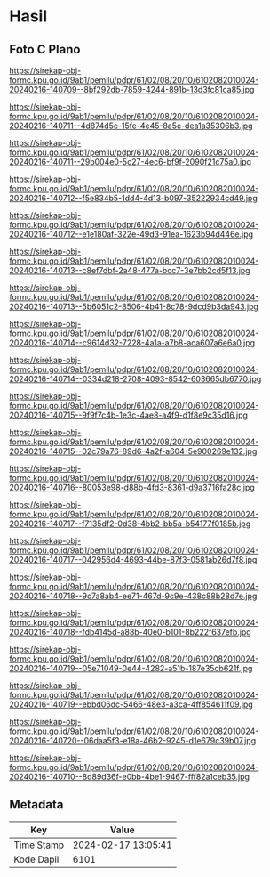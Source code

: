 # Hasil

## Foto C Plano

https://sirekap-obj-formc.kpu.go.id/9ab1/pemilu/pdpr/61/02/08/20/10/6102082010024-20240216-140709--8bf292db-7859-4244-891b-13d3fc81ca85.jpg

https://sirekap-obj-formc.kpu.go.id/9ab1/pemilu/pdpr/61/02/08/20/10/6102082010024-20240216-140711--4d874d5e-15fe-4e45-8a5e-dea1a35306b3.jpg

https://sirekap-obj-formc.kpu.go.id/9ab1/pemilu/pdpr/61/02/08/20/10/6102082010024-20240216-140711--29b004e0-5c27-4ec6-bf9f-2090f21c75a0.jpg

https://sirekap-obj-formc.kpu.go.id/9ab1/pemilu/pdpr/61/02/08/20/10/6102082010024-20240216-140712--f5e834b5-1dd4-4d13-b097-35222934cd49.jpg

https://sirekap-obj-formc.kpu.go.id/9ab1/pemilu/pdpr/61/02/08/20/10/6102082010024-20240216-140712--e1e180af-322e-49d3-91ea-1623b94d446e.jpg

https://sirekap-obj-formc.kpu.go.id/9ab1/pemilu/pdpr/61/02/08/20/10/6102082010024-20240216-140713--c8ef7dbf-2a48-477a-bcc7-3e7bb2cd5f13.jpg

https://sirekap-obj-formc.kpu.go.id/9ab1/pemilu/pdpr/61/02/08/20/10/6102082010024-20240216-140713--5b6051c2-8506-4b41-8c78-9dcd9b3da943.jpg

https://sirekap-obj-formc.kpu.go.id/9ab1/pemilu/pdpr/61/02/08/20/10/6102082010024-20240216-140714--c9614d32-7228-4a1a-a7b8-aca607a6e6a0.jpg

https://sirekap-obj-formc.kpu.go.id/9ab1/pemilu/pdpr/61/02/08/20/10/6102082010024-20240216-140714--0334d218-2708-4093-8542-603665db6770.jpg

https://sirekap-obj-formc.kpu.go.id/9ab1/pemilu/pdpr/61/02/08/20/10/6102082010024-20240216-140715--9f9f7c4b-1e3c-4ae8-a4f9-d1f8e9c35d16.jpg

https://sirekap-obj-formc.kpu.go.id/9ab1/pemilu/pdpr/61/02/08/20/10/6102082010024-20240216-140715--02c79a76-89d6-4a2f-a604-5e900269e132.jpg

https://sirekap-obj-formc.kpu.go.id/9ab1/pemilu/pdpr/61/02/08/20/10/6102082010024-20240216-140716--80053e98-d88b-4fd3-8361-d9a3716fa28c.jpg

https://sirekap-obj-formc.kpu.go.id/9ab1/pemilu/pdpr/61/02/08/20/10/6102082010024-20240216-140717--f7135df2-0d38-4bb2-bb5a-b54177f0185b.jpg

https://sirekap-obj-formc.kpu.go.id/9ab1/pemilu/pdpr/61/02/08/20/10/6102082010024-20240216-140717--042956d4-4693-44be-87f3-0581ab26d7f8.jpg

https://sirekap-obj-formc.kpu.go.id/9ab1/pemilu/pdpr/61/02/08/20/10/6102082010024-20240216-140718--9c7a8ab4-ee71-467d-9c9e-438c88b28d7e.jpg

https://sirekap-obj-formc.kpu.go.id/9ab1/pemilu/pdpr/61/02/08/20/10/6102082010024-20240216-140718--fdb4145d-a88b-40e0-b101-8b222f637efb.jpg

https://sirekap-obj-formc.kpu.go.id/9ab1/pemilu/pdpr/61/02/08/20/10/6102082010024-20240216-140719--05e71049-0e44-4282-a51b-187e35cb621f.jpg

https://sirekap-obj-formc.kpu.go.id/9ab1/pemilu/pdpr/61/02/08/20/10/6102082010024-20240216-140719--ebbd06dc-5466-48e3-a3ca-4ff854611f09.jpg

https://sirekap-obj-formc.kpu.go.id/9ab1/pemilu/pdpr/61/02/08/20/10/6102082010024-20240216-140720--06daa5f3-e18a-46b2-9245-d1e679c39b07.jpg

https://sirekap-obj-formc.kpu.go.id/9ab1/pemilu/pdpr/61/02/08/20/10/6102082010024-20240216-140710--8d89d36f-e0bb-4be1-9467-fff82a1ceb35.jpg


## Metadata

| Key        | Value               |
| ---------- | ------------------- |
| Time Stamp | 2024-02-17 13:05:41 |
| Kode Dapil | 6101                |



